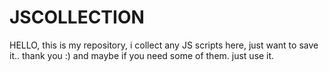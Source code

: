 # JSCOLLECTION
HELLO,  this is my repository,
i collect any JS scripts here, just want to save it.. thank you :)
and maybe if you need some of them. just use it.
